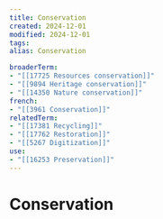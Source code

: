 ```yaml
---
title: Conservation
created: 2024-12-01
modified: 2024-12-01
tags: 
alias: Conservation

broaderTerm:
- "[[17725 Resources conservation]]"
- "[[9894 Heritage conservation]]"
- "[[14350 Nature conservation]]"
french:
- "[[3961 Conservation]]"
relatedTerm:
- "[[17381 Recycling]]"
- "[[17762 Restoration]]"
- "[[5267 Digitization]]"
use:
- "[[16253 Preservation]]"
---
```

# Conservation
